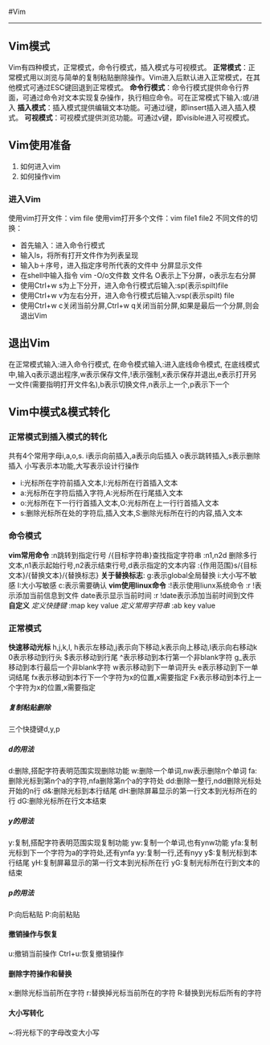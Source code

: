 
#Vim

---
## Vim模式
Vim有四种模式，正常模式，命令行模式，插入模式与可视模式。
**正常模式**：正常模式用以浏览与简单的复制粘贴删除操作。Vim进入后默认进入正常模式，在其他模式可通过ESC键回退到正常模式。
**命令行模式**：命令行模式提供命令行界面，可通过命令对文本实现复杂操作，执行相应命令。可在正常模式下输入:或/进入
**插入模式**：插入模式提供编辑文本功能。可通过i键，即insert插入进入插入模式。
**可视模式**：可视模式提供浏览功能。可通过v键，即visible进入可视模式。

## Vim使用准备
1. 如何进入vim
2. 如何操作vim

### 进入Vim
使用vim打开文件：vim file
使用vim打开多个文件：vim file1 file2
不同文件的切换：
- 首先输入：进入命令行模式
- 输入ls，将所有打开文件作为列表呈现
- 输入b＋序号，进入指定序号所代表的文件中
分屏显示文件
- 在shell中输入指令 vim -O/o文件数 文件名 O表示上下分屏，o表示左右分屏
- 使用Ctrl+w s为上下分开，进入命令行模式后输入:sp(表示spilt)file 	
- 使用Ctrl+w v为左右分开，进入命令行模式后输入:vsp(表示spilt) file
- 使用Ctrl+w c关闭当前分屏,Ctrl+w q关闭当前分屏,如果是最后一个分屏,则会退出Vim

## 退出Vim
在正常模式输入:进入命令行模式,
在命令模式输入:进入底线命令模式,
在底线模式中,输入q表示退出程序,w表示保存文件,!表示强制,x表示保存并退出,e表示打开另一文件(需要指明打开文件名),b表示切换文件,n表示上一个,p表示下一个

## Vim中模式&模式转化

### 正常模式到插入模式的转化
共有4个常用字母i,a,o,s.
i表示向前插入,a表示向后插入
o表示跳转插入,s表示删除插入
小写表示本功能,大写表示设计行操作
- i:光标所在字符前插入文本,I:光标所在行首插入文本
- a:光标所在字符后插入字符,A:光标所在行尾插入文本
- o:光标所在下一行行首插入文本,O:光标所在上一行行首插入文本
- s:删除光标所在处的字符后,插入文本,S:删除光标所在行的内容,插入文本

### 命令模式
**vim常用命令**
:n跳转到指定行号
/{目标字符串}查找指定字符串
:n1,n2d 删除多行文本,n1表示起始行号,n2表示结束行号,d表示指定的文本内容
:{作用范围}s/{目标文本}/{替换文本}/{替换标志}
**关于替换标志**:
g:表示global全局替换
i:大小写不敏感
I:大小写敏感
c:表示需要确认
**vim使用linux命令**
:!表示使用liunx系统命令   :r !表示添加当前信息到文件
date表示显示当前时间   :r !date表示添加当前时间到文件
**自定义**
*定义快捷键*
:map key value
*定义常用字符串*
:ab key value

### 正常模式
**快速移动光标**
h,j,k,l,
h表示左移动,j表示向下移动,k表示向上移动,l表示向右移动k
0表示移动到行头
$表示移动到行尾
^表示移动到本行第一个非blank字符
g_表示移动到本行最后一个非blank字符
w表示移动到下一单词开头
e表示移动到下一单词结尾
fx表示移动到本行下一个字符为x的位置,x需要指定
Fx表示移动到本行上一个字符为x的位置,x需要指定
##### **复制粘贴删除**
三个快捷键d,y,p

##### **d**的用法
d:删除,搭配字符表明范围实现删除功能
w:删除一个单词,nw表示删除n个单词
fa:删除光标到第n个a的字符,nfa删除第n个a的字符处
dd:删除一整行,ndd删除光标处开始的n行
d&:删除光标到本行结尾
dH:删除屏幕显示的第一行文本到光标所在的行
dG:删除光标所在行文本结束

##### **y**的用法
y:复制,搭配字符表明范围实现复制功能
yw:复制一个单词,也有ynw功能
yfa:复制光标到下一个字符为a的字符处,还有ynfa
yy:复制一行,还有nyy
y$:复制光标到本行结尾
yH:复制屏幕显示的第一行文本到光标所在行
yG:复制光标所在行到文本的结束

##### **p**的用法
P:向后粘贴
P:向前粘贴

#### 撤销操作与恢复
u:撤销当前操作
Ctrl+u:恢复撤销操作

#### 删除字符操作和替换
x:删除光标当前所在字符
r:替换掉光标当前所在的字符
R:替换到光标后所有的字符

#### 大小写转化
~:将光标下的字母改变大小写




